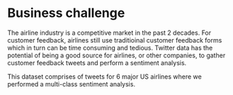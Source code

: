 # Business challenge
The airline industry is a competitive market in the past 2 decades. For customer feedback, airlines still use traditioinal customer feedback forms which in turn can be time consuming and tedious. Twitter data has the potential of being a good source for airlines, or other companies, to gather customer feedback tweets and perform a sentiment analysis. 

This dataset comprises of tweets for 6 major US airlines where we performed a multi-class sentiment analysis. 